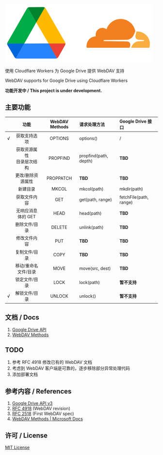 ![](doc/icon.png)

使用 Cloudflare Workers 为 Google Drive 提供 WebDAV 支持

WebDAV supports for Google Drive using Cloudflare Workers

__功能开发中 / This project is under development.__

## 主要功能

| |功能|WebDAV Methods|请求处理方法|Google Drive 接口|
|---:|:---:|:---:|:---|:---|
|√|获取支持选项|OPTIONS|options()|/|
| |获取资源属性<br>目录层次结构|PROPFIND|propfind(path, depth)|**TBD**|
| |更改/删除资源属性|PROPPATCH|**TBD**|**TBD**|
| |新建目录|MKCOL|mkcol(path)|mkdir(path)|
| |获取文件内容|GET|get(path, range)|fetchFile(path, range)|
| |无响应消息体的 GET|HEAD|head(path)|**TBD**|
| |删除文件/目录|DELETE|unlink(path)|**TBD**|
| |修改文件内容|PUT|**TBD**|**TBD**|
| |复制文件/目录|COPY|**TBD**|**TBD**|
| |移动/重命名文件/目录|MOVE|move(src, dest)|**TBD**|
| |锁定文件/目录|LOCK|lock(path)|**暂不支持**|
|√|解锁文件/目录|UNLOCK|unlock()|**暂不支持**|


## 文档 / Docs

1. [Google Drive API](doc/Google%20Drive%20API.md)
2. [WebDAV Methods](doc/WebDAV.md)


## TODO

1. 参考 RFC 4918 修改已有的 WebDAV 文档
2. 考虑到 WebDAV 客户端是可靠的，逐步移除部分异常处理代码
3. 添加部署文档

## 参考内容 / References

1. [Google Drive API v3](https://developers.google.com/drive)
2. [RFC 4918](http://www.webdav.org/specs/rfc4918.html) (WebDAV revision)
3. [RFC 2518](http://www.webdav.org/specs/rfc2518.html) (First WebDAV spec)
4. [WebDAV Methods | Microsoft Docs](https://docs.microsoft.com/en-us/previous-versions/office/developer/exchange-server-2003/aa142917(v=exchg.65))

## 许可 / License

[MIT License](LICENSE)